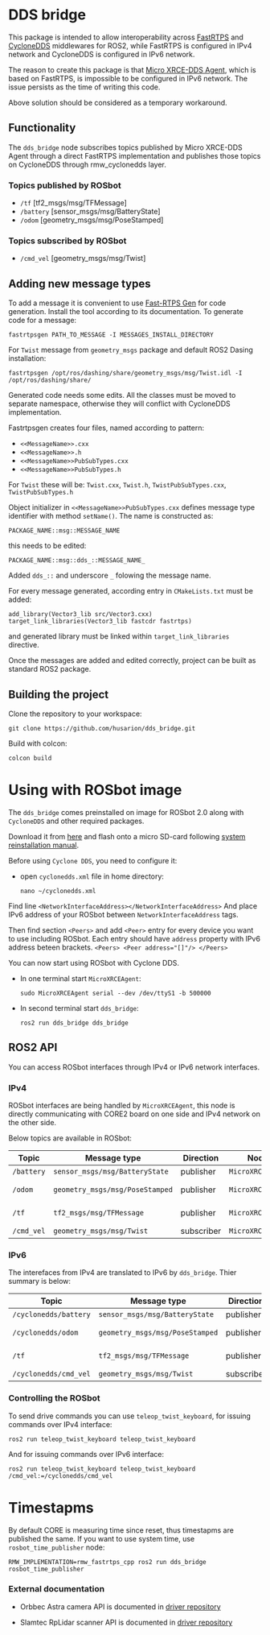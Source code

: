 # DDS bridge

This package is intended to allow interoperability across [FastRTPS](https://github.com/eProsima/Fast-RTPS) and [CycloneDDS](https://github.com/eclipse-cyclonedds/cyclonedds) middlewares for ROS2, while FastRTPS is configured in IPv4 network and CycloneDDS is configured in IPv6 network.

The reason to create this package is that [Micro XRCE-DDS Agent](https://github.com/eProsima/Micro-XRCE-DDS-Agent), which is based on FastRTPS, is impossible to be configured in IPv6 network. The issue persists as the time of writing this code. 

Above solution should be considered as a temporary workaround.

## Functionality

The `dds_bridge` node subscribes topics published by Micro XRCE-DDS Agent through a direct FastRTPS implementation and publishes those topics on CycloneDDS through rmw_cyclonedds layer.

### Topics published by ROSbot

- `/tf` [tf2_msgs/msg/TFMessage]
- `/battery` [sensor_msgs/msg/BatteryState]
- `/odom` [geometry_msgs/msg/PoseStamped]

### Topics subscribed by ROSbot

- `/cmd_vel` [geometry_msgs/msg/Twist]

## Adding new message types

To add a message it is convenient to use [Fast-RTPS Gen](https://github.com/eProsima/Fast-RTPS-Gen) for code generation.
Install the tool according to its documentation.
To generate code for a message:
```
fastrtpsgen PATH_TO_MESSAGE -I MESSAGES_INSTALL_DIRECTORY
```

For `Twist` message from `geometry_msgs` package and default ROS2 Dasing installation:

```
fastrtpsgen /opt/ros/dashing/share/geometry_msgs/msg/Twist.idl -I /opt/ros/dashing/share/
```

Generated code needs some edits.
All the classes must be moved to separate namespace, otherwise they will conflict with CycloneDDS implementation.

Fastrtpsgen creates four files, named according to pattern:
- `<<MessageName>>.cxx`
- `<<MessageName>>.h`
- `<<MessageName>>PubSubTypes.cxx`
- `<<MessageName>>PubSubTypes.h`

For `Twist` these will be: `Twist.cxx`, `Twist.h`, `TwistPubSubTypes.cxx`, `TwistPubSubTypes.h`

Object initializer in `<<MessageName>>PubSubTypes.cxx` defines message type identifier with method `setName()`. The name is constructed as:
```
PACKAGE_NAME::msg::MESSAGE_NAME
```
this needs to be edited:

```
PACKAGE_NAME::msg::dds_::MESSAGE_NAME_
```

Added `dds_::` and underscore `_` folowing the message name.

For every message generated, according entry in `CMakeLists.txt` must be added:

```
add_library(Vector3_lib src/Vector3.cxx)
target_link_libraries(Vector3_lib fastcdr fastrtps)
``` 

and generated library must be linked within `target_link_libraries` directive.

Once the messages are added and edited correctly, project can be built as standard ROS2 package.

## Building the project

Clone the repository to your workspace:

```
git clone https://github.com/husarion/dds_bridge.git
```

Build with colcon:

```
colcon build
```

# Using with ROSbot image

The `dds_bridge` comes preinstalled on image for ROSbot 2.0 along with `CycloneDDS` and other required packages.

Download it from [here](https://husarion-files.s3-eu-west-1.amazonaws.com/ros-dashing-arm-2020-03-22.img.tar.gz) and flash onto a micro SD-card following [system reinstallation manual](https://husarion.com/manuals/rosbot-manual/#rosbot-20).

Before using `Cyclone DDS`, you need to configure it:

- open `cyclonedds.xml` file in home directory:
    ```
    nano ~/cyclonedds.xml
    ```
Find line
    ```
    <NetworkInterfaceAddress></NetworkInterfaceAddress>
    ```
And place IPv6 address of your ROSbot between `NetworkInterfaceAddress` tags.

Then find section `<Peers>` and add `<Peer>` entry for every device you want to use including ROSbot.
Each entry should have `address` property with IPv6 address beteen brackets.
    ```
    <Peers>
        <Peer address="[]"/>
    </Peers>
    ```

You can now start using ROSbot with Cyclone DDS.
- In one terminal start `MicroXRCEAgent`:
    ```
    sudo MicroXRCEAgent serial --dev /dev/ttyS1 -b 500000
    ```
- In second terminal start `dds_bridge`:
    ```
    ros2 run dds_bridge dds_bridge
    ```

## ROS2 API

You can access ROSbot interfaces through IPv4 or IPv6 network interfaces.

### IPv4

ROSbot interfaces are being handled by `MicroXRCEAgent`, this node is directly communicating with CORE2 board on one side and IPv4 network on the other side.

Below topics are available in ROSbot:

| Topic | Message type | Direction | Node |&nbsp;&nbsp;&nbsp;&nbsp;&nbsp;&nbsp;&nbsp;&nbsp;&nbsp;&nbsp;&nbsp;&nbsp;Description&nbsp;&nbsp;&nbsp;&nbsp;&nbsp;&nbsp;&nbsp;&nbsp;|
| --- | --- | --- | --- | --- |
| `/battery` | `sensor_msgs/msg/BatteryState` | publisher | `MicroXRCEAgent` | Battery voltage |
| `/odom` | `geometry_msgs/msg/PoseStamped` | publisher | `MicroXRCEAgent` | Odometry based on wheel encoders |
| `/tf` | `tf2_msgs/msg/TFMessage` | publisher | `MicroXRCEAgent` | ROSbot position based on wheel encoders |
| `/cmd_vel` | `geometry_msgs/msg/Twist` | subscriber | `MicroXRCEAgent` | Velocity commands |

### IPv6

The interefaces from IPv4 are translated to IPv6 by `dds_bridge`. Thier summary is below:

| Topic | Message type | Direction | Node |&nbsp;&nbsp;&nbsp;&nbsp;&nbsp;&nbsp;&nbsp;&nbsp;&nbsp;&nbsp;&nbsp;&nbsp;Description&nbsp;&nbsp;&nbsp;&nbsp;&nbsp;&nbsp;&nbsp;&nbsp;|
| --- | --- | --- | --- | --- |
| `/cyclonedds/battery` | `sensor_msgs/msg/BatteryState` | publisher | `dds_bridge` | Battery voltage |
| `/cyclonedds/odom` | `geometry_msgs/msg/PoseStamped` | publisher | `dds_bridge` | Odometry based on wheel encoders |
| `/tf` | `tf2_msgs/msg/TFMessage` | publisher | `dds_bridge` | ROSbot position based on wheel encoders |
| `/cyclonedds/cmd_vel` | `geometry_msgs/msg/Twist` | subscriber | `dds_bridge` | Velocity commands |

### Controlling the ROSbot

To send drive commands you can use `teleop_twist_keyboard`, for issuing commands over IPv4 interface:

```
ros2 run teleop_twist_keyboard teleop_twist_keyboard
```

And for issuing commands over IPv6 interface:

```
ros2 run teleop_twist_keyboard teleop_twist_keyboard /cmd_vel:=/cyclonedds/cmd_vel
```

# Timestapms

By default CORE is measuring time since reset, thus timestapms are published the same.
If you want to use system time, use `rosbot_time_publisher` node:

```
RMW_IMPLEMENTATION=rmw_fastrtps_cpp ros2 run dds_bridge rosbot_time_publisher
```

### External documentation

 - Orbbec Astra camera API is documented in [driver repository](https://github.com/lukaszmitka/ros_astra_camera)

 - Slamtec RpLidar scanner API is documented in [driver repository](https://github.com/lukaszmitka/rplidar_ros)
